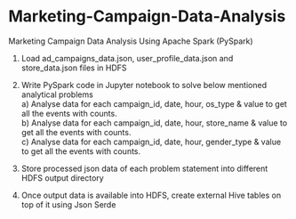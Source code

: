# Marketing-Campaign-Data-Analysis
Marketing Campaign Data Analysis Using Apache Spark (PySpark)



1. Load ad_campaigns_data.json, user_profile_data.json and store_data.json files in
HDFS
2. Write PySpark code in Jupyter notebook to solve below mentioned analytical
problems <br>
a) Analyse data for each campaign_id, date, hour, os_type & value to get all the events with counts. <br>
b) Analyse data for each campaign_id, date, hour, store_name & value to get all the events with counts. <br>
c) Analyse data for each campaign_id, date, hour, gender_type & value to get all the events with counts. <br>


4. Store processed json data of each problem statement into different HDFS output
directory
5. Once output data is available into HDFS, create external Hive tables on top of it
using Json Serde
